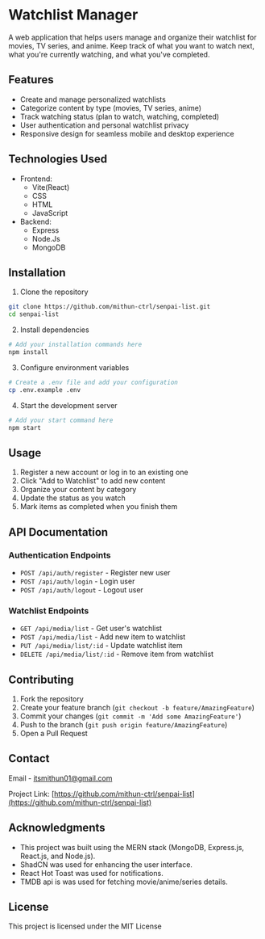 # Watchlist Manager

A web application that helps users manage and organize their watchlist for movies, TV series, and anime. Keep track of what you want to watch next, what you're currently watching, and what you've completed.

## Features

- Create and manage personalized watchlists
- Categorize content by type (movies, TV series, anime)
- Track watching status (plan to watch, watching, completed)
- User authentication and personal watchlist privacy
- Responsive design for seamless mobile and desktop experience

## Technologies Used

- Frontend:
  - Vite(React)
  - CSS
  - HTML
  - JavaScript
- Backend:
  - Express
  - Node.Js
  - MongoDB

## Installation

1. Clone the repository
```bash
git clone https://github.com/mithun-ctrl/senpai-list.git
cd senpai-list
```

2. Install dependencies
```bash
# Add your installation commands here
npm install
```

3. Configure environment variables
```bash
# Create a .env file and add your configuration
cp .env.example .env
```

4. Start the development server
```bash
# Add your start command here
npm start
```

## Usage

1. Register a new account or log in to an existing one
2. Click "Add to Watchlist" to add new content
3. Organize your content by category
4. Update the status as you watch
5. Mark items as completed when you finish them

## API Documentation

### Authentication Endpoints

- `POST /api/auth/register` - Register new user
- `POST /api/auth/login` - Login user
- `POST /api/auth/logout` - Logout user

### Watchlist Endpoints

- `GET /api/media/list` - Get user's watchlist
- `POST /api/media/list` - Add new item to watchlist
- `PUT /api/media/list/:id` - Update watchlist item
- `DELETE /api/media/list/:id` - Remove item from watchlist

## Contributing

1. Fork the repository
2. Create your feature branch (`git checkout -b feature/AmazingFeature`)
3. Commit your changes (`git commit -m 'Add some AmazingFeature'`)
4. Push to the branch (`git push origin feature/AmazingFeature`)
5. Open a Pull Request

## Contact

Email - [itsmithun01@gmail.com](mailto:itsmithun01@gmail.com)

Project Link: [https://github.com/mithun-ctrl/senpai-list](https://github.com/mithun-ctrl/senpai-list)

## Acknowledgments

- This project was built using the MERN stack (MongoDB, Express.js, React.js, and Node.js).
- ShadCN was used for enhancing the user interface.
- React Hot Toast was used for notifications.
- TMDB api is was used for fetching movie/anime/series details.


## License

This project is licensed under the MIT License
